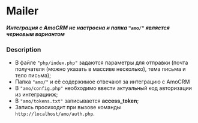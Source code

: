 
# Mailer
  ***Интеграция с AmoCRM не настроена и папка `"amo/"` является черновым вариантом***

### Description
  * В файле `"php/index.php"` задаются параметры для отправки (почта получателя (можно указать в массиве несколько), тема письма и тело письма);
  * Папка `"amo/"` и её содержимое отвечают за интеграцию с AmoCRM
  * В `"amo/config.php"` необходимо ввести актуальный код авторизации из интеграцииж;
  * В `"amo/tokens.txt"` записывается **access_token**;
  * Запись просиходит при вызове команды `http://localhost/amo/auth.php`.

